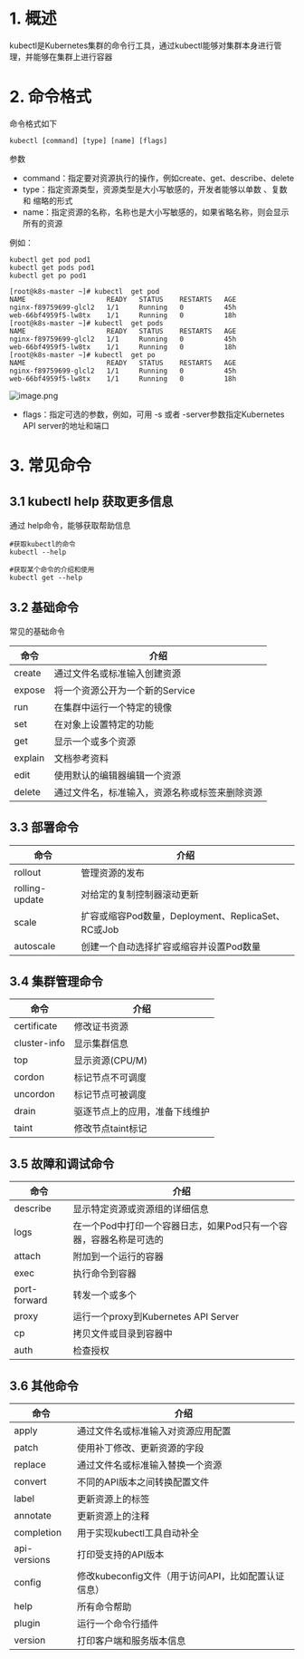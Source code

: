 # 1. 概述
kubectl是Kubernetes集群的命令行工具，通过kubectl能够对集群本身进行管理，并能够在集群上进行容器

# 2. 命令格式
命令格式如下
```shell
kubectl [command] [type] [name] [flags]
```
参数

- command：指定要对资源执行的操作，例如create、get、describe、delete
- type：指定资源类型，资源类型是大小写敏感的，开发者能够以单数 、复数 和 缩略的形式
- name：指定资源的名称，名称也是大小写敏感的，如果省略名称，则会显示所有的资源

例如：
```shell
kubectl get pod pod1
kubectl get pods pod1
kubectl get po pod1

[root@k8s-master ~]# kubectl  get pod
NAME                    READY   STATUS    RESTARTS   AGE
nginx-f89759699-glcl2   1/1     Running   0          45h
web-66bf4959f5-lw8tx    1/1     Running   0          18h
[root@k8s-master ~]# kubectl  get pods
NAME                    READY   STATUS    RESTARTS   AGE
nginx-f89759699-glcl2   1/1     Running   0          45h
web-66bf4959f5-lw8tx    1/1     Running   0          18h
[root@k8s-master ~]# kubectl  get po
NAME                    READY   STATUS    RESTARTS   AGE
nginx-f89759699-glcl2   1/1     Running   0          45h
web-66bf4959f5-lw8tx    1/1     Running   0          18h
```
![image.png](https://cdn.nlark.com/yuque/0/2022/png/25452040/1644823059195-a2f7769b-05d4-4745-9c69-a87a18c96094.png#clientId=ue687e245-e248-4&crop=0&crop=0&crop=1&crop=1&from=paste&height=227&id=El69U&margin=%5Bobject%20Object%5D&name=image.png&originHeight=227&originWidth=398&originalType=binary&ratio=1&rotation=0&showTitle=false&size=22324&status=done&style=none&taskId=u79bd6695-5b86-4a4a-9dc1-7bd642dea9a&title=&width=398)

- flags：指定可选的参数，例如，可用 -s 或者 -server参数指定Kubernetes API server的地址和端口

# 3. 常见命令
## 3.1 kubectl help 获取更多信息
通过 help命令，能够获取帮助信息
```shell
#获取kubectl的命令
kubectl --help

#获取某个命令的介绍和使用
kubectl get --help
```
## 3.2 基础命令
常见的基础命令

| **命令** | **介绍** |
| --- | --- |
| create | 通过文件名或标准输入创建资源 |
| expose | 将一个资源公开为一个新的Service |
| run | 在集群中运行一个特定的镜像 |
| set | 在对象上设置特定的功能 |
| get | 显示一个或多个资源 |
| explain | 文档参考资料 |
| edit | 使用默认的编辑器编辑一个资源 |
| delete | 通过文件名，标准输入，资源名称或标签来删除资源 |

## 3.3 部署命令
| **命令** | **介绍** |
| --- | --- |
| rollout | 管理资源的发布 |
| rolling-update | 对给定的复制控制器滚动更新 |
| scale | 扩容或缩容Pod数量，Deployment、ReplicaSet、RC或Job |
| autoscale | 创建一个自动选择扩容或缩容并设置Pod数量 |

## 3.4 集群管理命令
| **命令** | **介绍** |
| --- | --- |
| certificate | 修改证书资源 |
| cluster-info | 显示集群信息 |
| top | 显示资源(CPU/M) |
| cordon | 标记节点不可调度 |
| uncordon | 标记节点可被调度 |
| drain | 驱逐节点上的应用，准备下线维护 |
| taint | 修改节点taint标记 |

## 3.5 故障和调试命令
| **命令** | **介绍** |
| --- | --- |
| describe | 显示特定资源或资源组的详细信息 |
| logs | 在一个Pod中打印一个容器日志，如果Pod只有一个容器，容器名称是可选的 |
| attach | 附加到一个运行的容器 |
| exec | 执行命令到容器 |
| port-forward | 转发一个或多个 |
| proxy | 运行一个proxy到Kubernetes API Server |
| cp | 拷贝文件或目录到容器中 |
| auth | 检查授权 |

## 3.6 其他命令
| **命令** | **介绍** |
| --- | --- |
| apply | 通过文件名或标准输入对资源应用配置 |
| patch | 使用补丁修改、更新资源的字段 |
| replace | 通过文件名或标准输入替换一个资源 |
| convert | 不同的API版本之间转换配置文件 |
| label | 更新资源上的标签 |
| annotate | 更新资源上的注释 |
| completion | 用于实现kubectl工具自动补全 |
| api-versions | 打印受支持的API版本 |
| config | 修改kubeconfig文件（用于访问API，比如配置认证信息） |
| help | 所有命令帮助 |
| plugin | 运行一个命令行插件 |
| version | 打印客户端和服务版本信息 |



